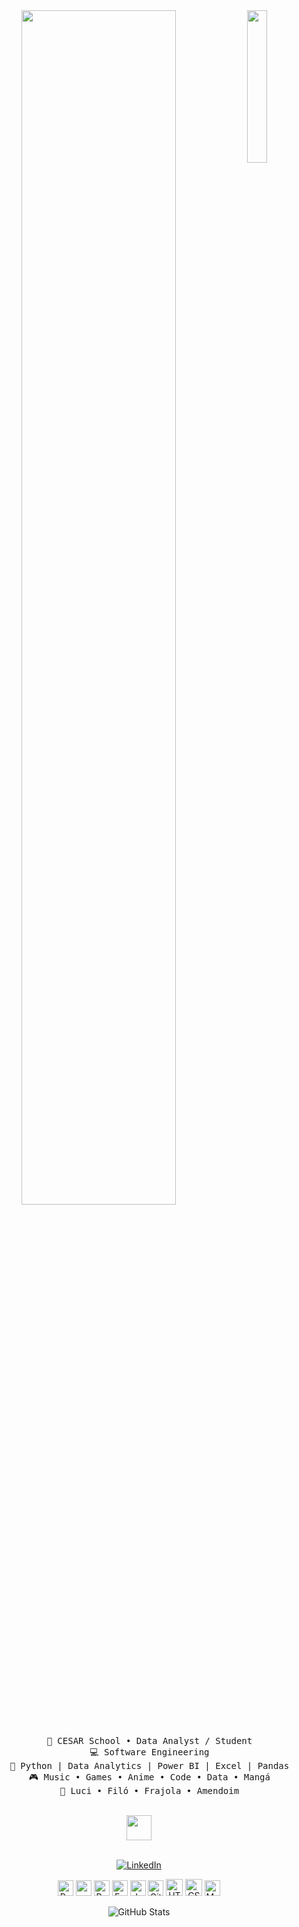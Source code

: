 <div align="center">
<img src="https://i.pinimg.com/474x/c2/c7/5c/c2c75c112c60c3b5dd891703ed12d466.jpg" width="25%" align="right" />
<img src="https://readme-typing-svg.demolab.com?font=Inconsolata&weight=500&size=50&duration=4000&pause=300&color=d50000&center=true&vCenter=true&multiline=true&repeat=false&random=false&width=1300&height=140&lines=Welcome+to+my+GitHub;" width="70%" />
<br><br>
<pre>
    💼 CESAR School • Data Analyst / Student
    💻 Software Engineering
    📖 Python | Data Analytics | Power BI | Excel | Pandas
    🎮 Music • Games • Anime • Code • Data • Mangá
    🐾 Luci • Filó • Frajola • Amendoim
</pre>

<br>
<img src="https://img.icons8.com/?size=512&id=y8q66v6ExjBy&format=png" height="40" />
<br><br>
    
[![LinkedIn](https://img.shields.io/badge/LinkedIn-%230077B5.svg?logo=linkedin&logoColor=white)](http://linkedin.com/in/kayky-dias-oliveira)

<a href="https://www.python.org/" title="Python"><img src="https://github.com/get-icon/geticon/raw/master/icons/python.svg" alt="Python" width="25px" height="25px"></a>
<a href="https://pandas.pydata.org/" title="Pandas"><img src="https://github.com/get-icon/geticon/raw/master/icons/pandas-icon.svg" alt="pandas" width="25px" height="25px"></a>
<a href="app.powerbi.com/" title="Power BI"><img src="https://uxwing.com/wp-content/themes/uxwing/download/brands-and-social-media/power-bi-icon.png" alt="PowerBI" width="25px" height="25px"></a>
<a href="https://excel.cloud.microsoft/pt-br/" title="Excel"><img src="https://uxwing.com/wp-content/themes/uxwing/download/brands-and-social-media/microsoft-excel-icon.png" alt="Excel" width="25px" height="25px"></a>
<a href=" https://developer.mozilla.org/en-US/docs/Web/JavaScript" title="JavaScript"><img src="https://github.com/get-icon/geticon/raw/master/icons/javascript.svg" alt="JavaScript" width="25px" height="25px"></a>
<a href=" https://git-scm.com/" title="Git"><img src="https://github.com/get-icon/geticon/raw/master/icons/git-icon.svg" alt="Git" width="25px" height="25px"></a>
<a href="https://www.w3.org/TR/html5/" title="HTML5"><img src="https://github.com/get-icon/geticon/raw/master/icons/html-5.svg" alt="HTML5" width="27px" height="27px"></a>
<a href="https://www.w3.org/TR/CSS/" title="CSS3"><img src="https://github.com/get-icon/geticon/raw/master/icons/css-3.svg" alt="CSS3" width="27px" height="27px"></a>
<a href="https://dev.mysql.com/" title="MySQL"><img src="https://github.com/get-icon/geticon/raw/master/icons/mysql.svg" alt="MySQL" width="25px" height="25px"></a>

![GitHub Stats](https://github-readme-stats.vercel.app/api?username=kaykyDias04&theme=transparent&bg_color=000&border_color=30A3DC&show_icons=true&icon_color=30A3DC&title_color=E94D5F&text_color=FFF)
    
</div>

